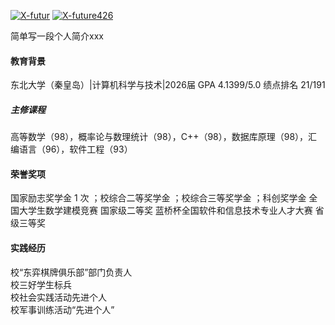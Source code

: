 

[![X-futur](https://img.shields.io/badge/X-futur-github-blue?logo=github)](https://github.com/X-futur)
[![X-future426](https://img.shields.io/badge/X-future426-CSDN-orange?logo=csdn)](https://blog.csdn.net/2302_80777118?spm=1000.2115.3001.5343)

简单写一段个人简介xxx

#### 教育背景
东北大学（秦皇岛）|计算机科学与技术|2026届
GPA  4.1399/5.0    绩点排名 21/191

##### 主修课程
高等数学（98），概率论与数理统计（98），C++（98），数据库原理（98），汇编语言（96），软件工程（93）

#### 荣誉奖项
国家励志奖学金 1 次 ；校综合二等奖学金 ；校综合三等奖学金 ；科创奖学金
全国大学生数学建模竞赛                                                    国家级二等奖
蓝桥杯全国软件和信息技术专业人才大赛                              省级三等奖  

#### 实践经历
校“东弈棋牌俱乐部”部门负责人   
校三好学生标兵                               
校社会实践活动先进个人                
校军事训练活动“先进个人”         
